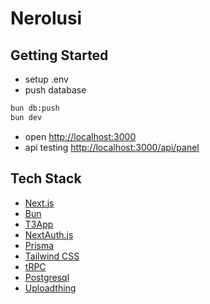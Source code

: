 # Nerolusi

## Getting Started

- setup .env
- push database

```bash
bun db:push
bun dev

```

- open [http://localhost:3000](http://localhost:3000)
- api testing [http://localhost:3000/api/panel](http://localhost:3000/api/panel)

## Tech Stack

- [Next.js](https://nextjs.org)
- [Bun](https://bun.sh/)
- [T3App](https://create.t3.gg/)
- [NextAuth.js](https://next-auth.js.org)
- [Prisma](https://prisma.io)
- [Tailwind CSS](https://tailwindcss.com)
- [tRPC](https://trpc.io)
- [Postgresql](https://www.postgresql.org/)
- [Uploadthing](https://uploadthing.com/)
